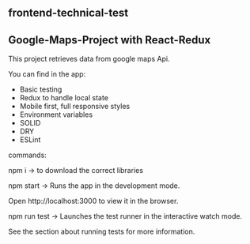 ## frontend-technical-test

## Google-Maps-Project with React-Redux

This project retrieves data from google maps Api.

You can find in the app:

- Basic testing
- Redux to handle local state
- Mobile first, full responsive styles
- Environment variables
- SOLID
- DRY
- ESLint

commands:

npm i -> to download the correct libraries

npm start -> Runs the app in the development mode.

Open http://localhost:3000 to view it in the browser.


npm run test -> Launches the test runner in the interactive watch mode.

See the section about running tests for more information.
